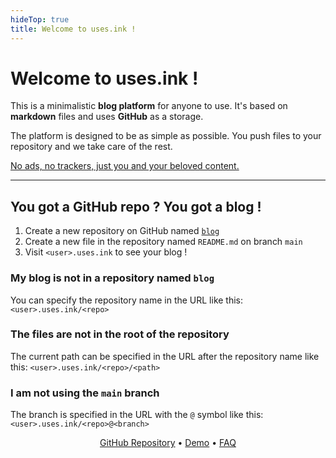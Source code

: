 ```yaml
---
hideTop: true
title: Welcome to uses.ink !
---
```


<h1 id="no-anchor">Welcome to uses.ink !</h1>

This is a minimalistic **blog platform** for anyone to use. It's based on **markdown** files and uses **GitHub** as a storage.

The platform is designed to be as simple as possible. You push files to your repository and we take care of the rest.

<ins>No ads, no trackers, just you and your beloved content.</ins>

---

## You got a GitHub repo ? You got a blog !

1. Create a new repository on GitHub named [`blog`](github.com/new?name=blog)
2. Create a new file in the repository named `README.md` on branch `main`
3. Visit `<user>.uses.ink` to see your blog !

### My blog is not in a repository named `blog`

You can specify the repository name in the URL like this: `<user>.uses.ink/<repo>`

### The files are not in the root of the repository

The current path can be specified in the URL after the repository name like this: `<user>.uses.ink/<repo>/<path>`

### I am not using the `main` branch

The branch is specified in the URL with the `@` symbol like this: `<user>.uses.ink/<repo>@<branch>`

<p align="center">
    <a href="https://github.com/uses-ink/uses.ink">GitHub Repository</a> • <a href="https://cestef.uses.ink">Demo</a> • <a href="/faq.md">FAQ</a>
</p>
